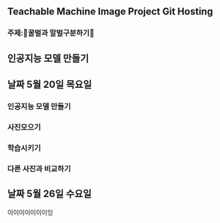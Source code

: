 ## Teachable Machine Image Project Git Hosting
### 주제:🍯꿀벌과 말벌구분하기🍯
## 인공지능 모델 만들기
## 날짜 5월 20일 목요일
### 인공지능 모델 만들기
### 사진모으기
### 학습시키기
### 다른 사진과 비교하기
## 날짜 5월 26일 수요일
이이이이이이이잉
